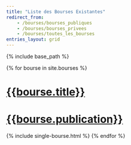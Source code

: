 ```yaml
---
title: "Liste des Bourses Existantes"
redirect_from:
    - /bourses/bourses_publiques
    - /bourses/bourses_privees
    - /bourses/toutes_les_bourses
entries_layout: grid
---
```


{% include base_path %}


{% for bourse in site.bourses %}
    <h1><a href="#">{{bourse.title}}</a></h1>
    <h1><a href="#">{{bourse.publication}}</a></h1>
    {% include single-bourse.html %}
{% endfor %}

<style>
    .clearfix:before,
    .clearfix:after {
    content: " ";
    display: table;
    }

    .clearfix:after {
    clear: both;
    }
</style>
